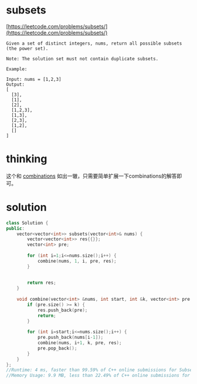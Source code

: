 # subsets

[https://leetcode.com/problems/subsets/](https://leetcode.com/problems/subsets/)

```
Given a set of distinct integers, nums, return all possible subsets (the power set).

Note: The solution set must not contain duplicate subsets.

Example:

Input: nums = [1,2,3]
Output:
[
  [3],
  [1],
  [2],
  [1,2,3],
  [1,3],
  [2,3],
  [1,2],
  []
]
```

# thinking

这个和 [combinations](https://github.com/xuwenzhi/leetcode/blob/master/array/combinations.md) 如出一辙，只需要简单扩展一下combinations的解答即可。

# solution

```c++
class Solution {
public:
    vector<vector<int>> subsets(vector<int>& nums) {
        vector<vector<int>> res{{}};
        vector<int> pre;
        
        for (int i=1;i<=nums.size();i++) {
            combine(nums, 1, i, pre, res);
        }
        
        
        return res;
    }
    
    void combine(vector<int> &nums, int start, int &k, vector<int> pre,     vector<vector<int>> &res) {
        if (pre.size() >= k) {
            res.push_back(pre);
            return;
        }
        
        for (int i=start;i<=nums.size();i++) {
            pre.push_back(nums[i-1]);
            combine(nums, i+1, k, pre, res);
            pre.pop_back();
        }
    }
};
//Runtime: 4 ms, faster than 99.59% of C++ online submissions for Subsets.
//Memory Usage: 9.9 MB, less than 22.49% of C++ online submissions for Subsets.
```
